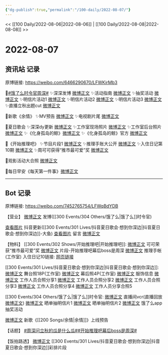```yaml
---
{"dg-publish":true,"permalink":"/100-daily/2022-08-07/"}
---
```



<< [[100 Daily/2022-08-06\|2022-08-06]] | [[100 Daily/2022-08-08\|2022-08-08]] >>

# 2022-08-07

## 资讯站 记录

原博链接: https://weibo.com/6466290670/LFWKirMb3

🌟[#饿了么时令官周深#](https://s.weibo.com/weibo?q=%23%E9%A5%BF%E4%BA%86%E4%B9%88%E6%97%B6%E4%BB%A4%E5%AE%98%E5%91%A8%E6%B7%B1%23)
✨深深发博 [微博正文](https://m.weibo.cn/6466290670/4799764845822617)
✨活动指南 [微博正文](https://m.weibo.cn/6466290670/4799771678871054)
✨抽奖活动 [微博正文](https://m.weibo.cn/6466290670/4799765051084232)
✨明信片活动1 [微博正文](https://m.weibo.cn/6466290670/4799893212759946)
✨明信片活动2 [微博正文](https://m.weibo.cn/6466290670/4799844742597300)
✨明信片活动3 [微博正文](https://m.weibo.cn/6466290670/4799783740639321)
✨直播立秋出题cut [微博正文](https://m.weibo.cn/6466290670/4799946529703507)

🌟新歌《余情》
✨MV预告 [微博正文](https://m.weibo.cn/6466290670/4799954784619497)
✨电视剧片尾 [微博正文](https://m.weibo.cn/6466290670/4799942856803303)

🌟夏日歌会
✨深深dy更新 [微博正文](https://m.weibo.cn/6466290670/4799942084269468)
✨工作室现场照片 [微博正文](https://m.weibo.cn/6466290670/4799756301764187)
✨工作室后台照片 [微博正文](https://m.weibo.cn/6466290670/4799923101632613)
✨《化身孤岛的鲸》[微博正文](https://m.weibo.cn/6466290670/4799781787143185)
✨《化身孤岛的鲸》官方 [微博正文](https://m.weibo.cn/6466290670/4799779680292467)

🌟《开始推理吧》
✨节目片段1 [微博正文](https://m.weibo.cn/6466290670/4799891073664470)
✨推理手账大公开 [微博正文](https://m.weibo.cn/6466290670/4799834634327390)
✨入住日记第10期 [微博正文](https://m.weibo.cn/6466290670/4799896639769840)
✨周可可获得“推市最可爱”奖 [微博正文](https://m.weibo.cn/6466290670/4799839272960212)

🌟观影活动大合照 [微博正文](https://m.weibo.cn/6466290670/4799892868304933)

🌟每日早安《每天第一件事》[微博正文](https://m.weibo.cn/6466290670/4799747943302099)

---
## Bot 记录

原博链接: https://weibo.com/7452765754/LFWqBdYDB

【营业】
[微博正文](https://m.weibo.cn/1736988591/4799761637444779) 发博([[300 Events/304 Others/饿了么\|饿了么]]时令官)

[查看图片](https://wx3.sinaimg.cn/large/0088n2Pggy1h4yktrtu4tj30u01hdtcc.jpg) 抖音更新([[300 Events/301 Lives/抖音夏日歌会·想到你深边\|抖音夏日歌会·想到你深边]]-大鱼)
[查看图片](https://wx4.sinaimg.cn/large/0088n2Pggy1h4ykvew0gcj30tx06ydfz.jpg) 留言 [微博正文](https://m.weibo.cn/1736988591/4799454714795296)

【物料】
[[300 Events/302 Shows/开始推理吧\|开始推理吧]]:
[微博正文](https://m.weibo.cn/2162247381/4799833376556748) 可可荣获“推市最可爱”奖
[微博正文](https://m.weibo.cn/2162247381/4799885751096470) 片段-开始推理吧幕后boss是周深
[微博正文](https://m.weibo.cn/7478855230/4799829529595579) 推理手帐(工作室)
入住日记10链接:
[网页链接](https://weibo.cn/sinaurl?u=https%3A%2F%2Fv.qq.com%2Fx%2Fcover%2Fmzc00200lztprhn.html)

[[300 Events/301 Lives/抖音夏日歌会·想到你深边\|抖音夏日歌会·想到你深边]]:
[微博正文](https://m.weibo.cn/7478855230/4799648956417980) 舞台照18P(工作室)
[微博正文](https://m.weibo.cn/7478855230/4799914520089648) 幕后照4P(工作室)
[微博正文](https://m.weibo.cn/7607821847/4799620167501274) 服饰信息
[微博正文](https://m.weibo.cn/1768022233/4799781584506313) 工作人员合照分享1
[微博正文](https://m.weibo.cn/1614614867/4799651088433736) 工作人员合照分享2
[微博正文](https://m.weibo.cn/6004773754/4799628630823327) 工作人员合照分享3
[微博正文](https://m.weibo.cn/1751047555/4799652480679976) 工作人员合照分享4
[微博正文](https://m.weibo.cn/7717412244/4799912744584110) 工作人员分享合照5

[[300 Events/304 Others/饿了么\|饿了么]]时令官:
[微博正文](https://m.weibo.cn/1786590437/4799877680470532) 直播间vcr(直播回放[微博正文](https://m.weibo.cn/7756461320/4799781790550430))
[微博正文](https://m.weibo.cn/7756461320/4799840394149963) 晒单抽明信片1
[微博正文](https://m.weibo.cn/2606197387/4799884454268462) 晒单抽明信片2
[微博正文](https://m.weibo.cn/5248300719/4799761587374077) 饿了么app抽奖活动

[微博正文](https://m.weibo.cn/5248300719/4799954298343561) 新歌《[[200 Songs/余情\|余情]]》上线预告

【话题】
[#周深问立秋的瓜是什么瓜#](https://s.weibo.com/weibo?q=%23%E5%91%A8%E6%B7%B1%E9%97%AE%E7%AB%8B%E7%A7%8B%E7%9A%84%E7%93%9C%E6%98%AF%E4%BB%80%E4%B9%88%E7%93%9C%23)[#开始推理吧幕后boss是周深#](https://s.weibo.com/weibo?q=%23%E5%BC%80%E5%A7%8B%E6%8E%A8%E7%90%86%E5%90%A7%E5%B9%95%E5%90%8Eboss%E6%98%AF%E5%91%A8%E6%B7%B1%23)

【饭拍路透】
[微博正文](https://m.weibo.cn/7633014126/4799765076509459) [[300 Events/301 Lives/抖音夏日歌会·想到你深边\|抖音夏日歌会·想到你深边]]彩排片段
